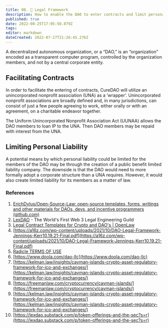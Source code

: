 ```yaml
---
title: 08. 📔 Legal Framework
description: How to enable the DAO to enter contracts and limit personal liability for DAO members.
published: true
date: 2022-08-25T17:05:58.079Z
tags: 
editor: markdown
dateCreated: 2022-07-27T21:26:45.276Z
---
```


A decentralized autonomous organization, or a “DAO,” is an “organization” encoded as a transparent computer program, controlled by the organization members, and not by a central corporate entity.

## Facilitating Contracts

In order to facilitate the entering of contracts, CureDAO will utilize an unincorporated nonprofit association (UNA) as a ‘wrapper’. Unincorporated nonprofit associations are broadly defined and, in many jurisdictions, can consist of just a few people agreeing to work, either orally or with an agreement, on a charitable endeavor together.

The Uniform Unincorporated Nonprofit Association Act (UUNAA) allows the DAO members to loan IP to the UNA. Then DAO members may be repaid with interest from the UNA.

## Limiting Personal Liability

A potential means by which personal liability could be limited for the members of the DAO may be through the creation of a public benefit limited liability company. The downside is that the DAO would need to more formally adopt a corporate structure than a UNA requires. However, it would also create limited liability for its members as a matter of law.

### References

1. [ErichDylus/Open-Source-Law: open-source templates, forms, writings and other materials for DAOs, devs, and incentive programmers (github.com)](https://github.com/ErichDylus/Open-Source-Law)
2. [LexDAO](https://www.lexdao.coop) - The World's First Web 3 Legal Engineering Guild
3. [Legal Contract Templates for Crypto and DAO's | OpenLaw](https://lib.openlaw.io/web/default/search/general)
4. [https://a16z.com/wp-content/uploads/2021/10/DAO-Legal-Framework-Jennings-Kerr10.19.21-Final.pdf](https://a16z.com/wp-content/uploads/2021/10/DAO-Legal-Framework-Jennings-Kerr10.19.21-Final.pdf)
5. [Radicle TERMS OF USE](https://radicle.xyz/terms.html)
6. [https://www.doola.com/dao-llc](https://www.doola.com/dao-llc)
7. [https://kelman.law/insights/cayman-islands-crypto-asset-regulatory-framework-for-ico-and-exchanges/](https://kelman.law/insights/cayman-islands-crypto-asset-regulatory-framework-for-ico-and-exchanges/)
8. [https://freemanlaw.com/cryptocurrency/cayman-islands/](https://freemanlaw.com/cryptocurrency/cayman-islands/)
9. [https://kelman.law/insights/cayman-islands-crypto-asset-regulatory-framework-for-ico-and-exchanges/](https://kelman.law/insights/cayman-islands-crypto-asset-regulatory-framework-for-ico-and-exchanges/)
10. [https://lexdao.substack.com/p/token-offerings-and-the-sec?s=r](https://lexdao.substack.com/p/token-offerings-and-the-sec?s=r)

